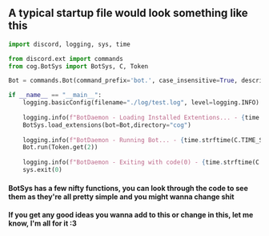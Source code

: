 ## A typical startup file would look something like this

```py
import discord, logging, sys, time

from discord.ext import commands
from cog.BotSys import BotSys, C, Token

Bot = commands.Bot(command_prefix='bot.', case_insensitive=True, description="Penis")

if __name__ == "__main__":
    logging.basicConfig(filename="./log/test.log", level=logging.INFO)
    
    logging.info(f"BotDaemon - Loading Installed Extentions... - {time.strftime(C.TIME_STR, time.localtime(time.time()))}")
    BotSys.load_extensions(bot=Bot,directory="cog")
    
    logging.info(f"BotDaemon - Running Bot... - {time.strftime(C.TIME_STR, time.localtime(time.time()))}")
    Bot.run(Token.get(2))
    
    logging.info(f"BotDaemon - Exiting with code(0) - {time.strftime(C.TIME_STR, time.localtime(time.time()))}")
    sys.exit(0) 
```

#### BotSys has a few nifty functions, you can look through the code to see them as they're all pretty simple and you might wanna change shit
#### If you get any good ideas you wanna add to this or change in this, let me know, I'm all for it :3
